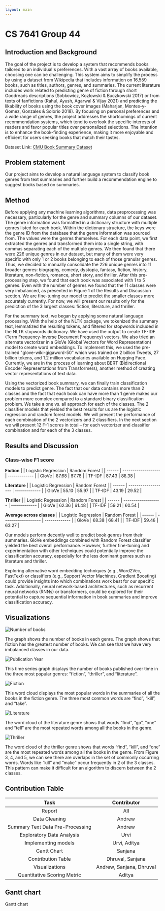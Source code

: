 ```yaml
---
layout: main
---
```

# CS 7641 Group 44 

## Introduction and Background
The goal of the project is to develop a system that recommends books tailored to an individual's preferences. With a vast array of books available, choosing one can be challenging. This system aims to simplify the process by using a dataset from Wikipedia that includes information on 16,559 books, such as titles, authors, genres, and summaries. The current literature includes work related to predicting genre of fiction through short Goodreads descriptions (Sobkowicz, Kozlowski & Buczkowski 2017) or from texts of fanfictions (Rahul, Ayush, Agarwal & Vijay 2021) and predicting the likability of books using the book cover images (Maharjan, Montes-y-Gomez, Gonzales & Solorio 2018). By focusing on personal preferences and a wide range of genres, the project addresses the shortcomings of current recommendation systems, which tend to overlook the specific interests of readers and favor popular titles over personalized selections. The intention is to enhance the book-finding experience, making it more enjoyable and efficient for users seeking books that match their tastes. 

 

Dataset Link: [CMU Book Summary Dataset](https://www.kaggle.com/datasets/ymaricar/cmu-book-summary-dataset)


## Problem statement

Our project aims to develop a natural language system to classify book genres from text summaries and further build a recommendation engine to suggest books based on summaries. 

## Method
Before applying any machine learning algorithms, data preprocessing was necessary, particularly for the genre and summary columns of our dataset. The genre information was formatted in a dictionary structure with multiple genres listed for each book. Within the dictionary structure, the keys were the genre ID from the database that the genre information was sourced from. The values were the genres themselves. For each data point, we first extracted the genres and transformed them into a single string, with commas separating each of the multiple genres. We then found that there were 226 unique genres in our dataset, but many of them were very specific with only 1 or 2 books belonging to each of those granular genres. Thus, we decided to manually consolidate the 226 unique genres into 11 broader genres: biography, comedy, dystopia, fantasy, fiction, history, literature, non-fiction, romance, short story, and thriller. After this pre-processing step, we found that each book was associated with 1 to 5 genres. Even with the number of genres we found that the 11 classes were very imbalanced, as presented in Figure 1 of the Results and Discussion section. We are fine-tuning our model to predict the smaller classes more accurately currently. For now, we will present our results only for the prediction of the 3 largest classes: fiction, literature, and thriller.  

 

For the summary text, we began by applying some natural language processing. With the help of the NLTK package, we tokenized the summary text, lemmatized the resulting tokens, and filtered for stopwords included in the NLTK stopwords dictionary. We have used the output to create TF-IDF (Term Frequency-Inverse Document Frequency) vectors. We also tried an alternate vectorizer in a GloVe (Global Vectors for Word Representation) model to create word embeddings. To implement this, we used the pre-trained "glove-wiki-gigaword-50" which was trained on 2 billion Tweets, 27 billion tokens, and 1.2 million vocabularies available on Hugging Face. Currently, we are in the process of learning about BERT (Bidirectional Encoder Representations from Transformers), another method of creating vector representations of text data.  

 

Using the vectorized book summary, we can finally train classification models to predict genre. The fact that our data contains more than 2 classes and the fact that each book can have more than 1 genre makes our problem more complex compared to a standard binary classification problem. We take a one vs. all approach for each of the classes. The 2 classifier models that yielded the best results for us are the logistic regression and random forest models. We will present the performance of each combination of the 2 vectorizers and 2 classifiers. In the next section we will present 12 F-1 scores in total – for each vectorizer and classifier combination and for each of the 3 classes.

## Results and Discussion 

### Class-wise F1 score

**Fiction**
|        | Logistic Regression | Random Forest |
| ------ | ------------------- | ------------- |
| GloVe  | 87.68               | 87.78         |
| TF-IDF | 87.43               | 88.38         |



**Literature**
|        | Logistic Regression | Random Forest |
| ------ | ------------------- | ------------- |
| GloVe  | 55.10               | 55.97         |
| TF-IDF | 43.19               | 29.52         |


**Thriller**
|        | Logistic Regression | Random Forest |
| ------ | ------------------- | ------------- |
| GloVe  | 62.36               | 61.48         |
| TF-IDF | 59.21               | 60.54         |


**Average across classes**
|        | Logistic Regression | Random Forest |
| ------ | ------------------- | ------------- |
| GloVe  | 68.38               | 68.41         |
| TF-IDF | 59.48               | 63.27         |

Our models perform decently well to predict book genres from their summaries. GloVe embeddings combined with Random Forest classifier yielded the best overall performance. However, further fine-tuning and experimentation with other techniques could potentially improve the classification accuracy, especially for the less dominant genres such as literature and thriller. 

Exploring alternative word embedding techniques (e.g., Word2Vec, FastText) or classifiers (e.g., Support Vector Machines, Gradient Boosting) could provide insights into which combinations work best for our specific task. Additionally, neural network-based architectures, such as recurrent neural networks (RNNs) or transformers, could be explored for their potential to capture sequential information in book summaries and improve classification accuracy. 

 
## Visualizations

![Number of books](assets/Number_Books.png)

The graph shows the number of books in each genre. The graph shows that fiction has the greatest number of books. We can see that we have very imbalanced classes in our data. 

![Publication Year](assets/Pub_Year.png)

This time series graph displays the number of books published over time in the three most popular genres: “fiction”, “thriller”, and “literature”. 

![Fiction](assets/Fiction.png)

This word cloud displays the most popular words in the summaries of all the books in the fiction genre. The three most common words are “find”, “kill”, and “take”. 

![Literature](assets/Literature.png)

The word cloud of the literature genre shows that words “find”, “go”, “one” and “tell” are the most repeated words among all the books in the genre. 

![Thriller](assets/Thriller.png)

The word cloud of the thriller genre shows that words “find”, “kill”, and “one” are the most repeated words among all the books in the genre. From Figure 3, 4, and 5, we can see there are overlaps in the set of commonly occurring words. Words like “kill” and “make” occur frequently in 2 of the 3 classes. This pattern can make it difficult for an algorithm to discern between the 2 classes. 

## Contribution Table 

|               Task               |       Contributor        |
| :------------------------------: | :----------------------: |
|              Report              |           All            |
|          Data Cleaning           |          Andrew          |
| Summary Text Data Pre-Processing |          Andrew          |
|    Exploratory Data Analysis     |           Urvi           |
|       Implementing models        |       Urvi, Aditya       |
|           Gantt Chart            |         Sanjana          |
|        Contribution Table        |     Dhruval, Sanjana     |
|          Visualizations          | Andrew, Sanjana, Dhruval |
|   Quantitative Scoring Metric    |          Aditya          |


## Gantt chart

<object data="assets/ML_GanttChart_midterm.pdf" width="1000" height="500" type='application/pdf'>Gantt chart</object>
